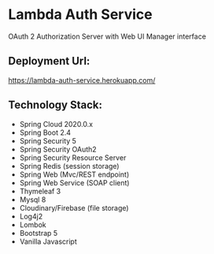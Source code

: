 # Lambda Auth Service

OAuth 2 Authorization Server with Web UI Manager interface

## Deployment Url:

https://lambda-auth-service.herokuapp.com/

## Technology Stack:
- Spring Cloud 2020.0.x
- Spring Boot 2.4
- Spring Security 5
- Spring Security OAuth2
- Spring Security Resource Server
- Spring Redis (session storage)
- Spring Web (Mvc/REST endpoint)
- Spring Web Service (SOAP client)
- Thymeleaf 3
- Mysql 8
- Cloudinary/Firebase (file storage)
- Log4j2
- Lombok
- Bootstrap 5
- Vanilla Javascript


